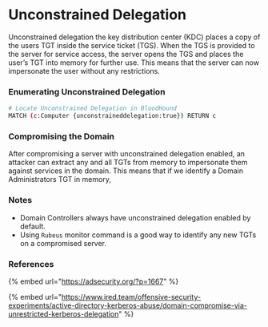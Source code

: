 # Unconstrained Delegation

Unconstrained delegation the key distribution center (KDC) places a copy of the users TGT inside the service ticket (TGS). When the TGS is provided to the server for service access, the server opens the TGS and places the user’s TGT into memory for further use. This means that the server can now impersonate the user without any restrictions.&#x20;

### Enumerating Unconstrained Delegation

```bash
# Locate Unconstrained Delegation in BloodHound
MATCH (c:Computer {unconstraineddelegation:true}) RETURN c
```

### Compromising the Domain

After compromising a server with unconstrained delegation enabled, an attacker can extract any and all TGTs from memory to impersonate them against services in the domain. This means that if we identify a Domain Administrators TGT in memory,&#x20;

### Notes

* Domain Controllers always have unconstrained delegation enabled by default.&#x20;
* Using `Rubeus` monitor command is a good way to identify any new TGTs on a compromised server.&#x20;

### References

{% embed url="https://adsecurity.org/?p=1667" %}

{% embed url="https://www.ired.team/offensive-security-experiments/active-directory-kerberos-abuse/domain-compromise-via-unrestricted-kerberos-delegation" %}
